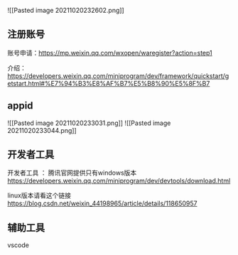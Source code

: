 ![[Pasted image 20211020232602.png]]

## 注册账号
账号申请：https://mp.weixin.qq.com/wxopen/waregister?action=step1

介绍：https://developers.weixin.qq.com/miniprogram/dev/framework/quickstart/getstart.html#%E7%94%B3%E8%AF%B7%E5%B8%90%E5%8F%B7

## appid
![[Pasted image 20211020233031.png]]
![[Pasted image 20211020233044.png]]

## 开发者工具

开发者工具 ： 腾讯官网提供只有windows版本 
https://developers.weixin.qq.com/miniprogram/dev/devtools/download.html

linux版本请看这个链接
https://blog.csdn.net/weixin_44198965/article/details/118650957

## 辅助工具
vscode


